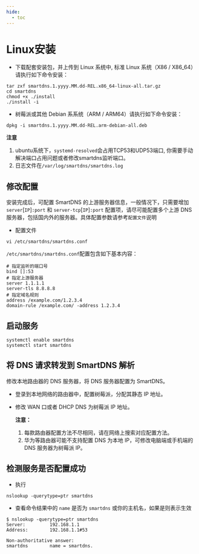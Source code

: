 ```yaml
---
hide:
  - toc
---
```


# Linux安装

- 下载配套安装包，并上传到 Linux 系统中, 标准 Linux 系统（X86 / X86_64）请执行如下命令安装：

```shell
tar zxf smartdns.1.yyyy.MM.dd-REL.x86_64-linux-all.tar.gz
cd smartdns
chmod +x ./install
./install -i
```

- 树莓派或其他 Debian 系系统（ARM / ARM64）请执行如下命令安装：

```shell
dpkg -i smartdns.1.yyyy.MM.dd-REL.arm-debian-all.deb
```

**注意**

  1. ubuntu系统下，`systemd-resolved`会占用TCP53和UDP53端口, 你需要手动解决端口占用问题或者修改smartdns监听端口。
  1. 日志文件在`/var/log/smartdns/smartdns.log`

## 修改配置

安装完成后，可配置 SmartDNS 的上游服务器信息，一般情况下，只需要增加 `server`[`IP`]`:port` 和 `server-tcp`[`IP`]`:port` 配置项，请尽可能配置多个上游 DNS 服务器，包括国内外的服务器。具体配置参数请参考`配置文件`说明

- 配置文件

```shell
vi /etc/smartdns/smartdns.conf
```

`/etc/smartdns/smartdns.conf`配置包含如下基本内容：

```shell
# 指定监听的端口号
bind []:53 
# 指定上游服务器
server 1.1.1.1
server-tls 8.8.8.8
# 指定域名规则
address /example.com/1.2.3.4
domain-rule /example.com/ -address 1.2.3.4
```

## 启动服务

```shell
systemctl enable smartdns
systemctl start smartdns
```

## 将 DNS 请求转发到 SmartDNS 解析

修改本地路由器的 DNS 服务器，将 DNS 服务器配置为 SmartDNS。

- 登录到本地网络的路由器中，配置树莓派，分配其静态 IP 地址。
- 修改 WAN 口或者 DHCP DNS 为树莓派 IP 地址。

    **注意：**  
    1. 每款路由器配置方法不尽相同，请在网络上搜索对应配置方法。
    1. 华为等路由器可能不支持配置 DNS 为本地 IP，可修改电脑端或手机端的 DNS 服务器为树莓派 IP。

## 检测服务是否配置成功

- 执行

```shell
nslookup -querytype=ptr smartdns
```

- 查看命令结果中的 `name` 是否为 `smartdns` 或你的主机名，如果是则表示生效

```shell
$ nslookup -querytype=ptr smartdns
Server:         192.168.1.1
Address:        192.168.1.1#53

Non-authoritative answer:
smartdns        name = smartdns.
```
